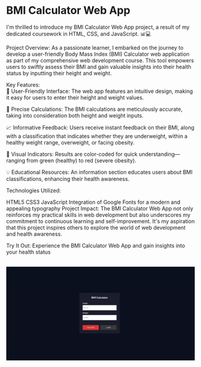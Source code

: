 # BMI Calculator Web App
 I'm thrilled to introduce my BMI Calculator Web App project, a result of my dedicated coursework in HTML, CSS, and JavaScript. 📊💻

Project Overview:
As a passionate learner, I embarked on the journey to develop a user-friendly Body Mass Index (BMI) Calculator web application as part of my comprehensive web development course. This tool empowers users to swiftly assess their BMI and gain valuable insights into their health status by inputting their height and weight.

Key Features: <br>
📏 User-Friendly Interface: The web app features an intuitive design, making it easy for users to enter their height and weight values.

🔢 Precise Calculations: The BMI calculations are meticulously accurate, taking into consideration both height and weight inputs.

📈 Informative Feedback: Users receive instant feedback on their BMI, along with a classification that indicates whether they are underweight, within a healthy weight range, overweight, or facing obesity.

🌈 Visual Indicators: Results are color-coded for quick understanding—ranging from green (healthy) to red (severe obesity).

💡 Educational Resources: An information section educates users about BMI classifications, enhancing their health awareness.

Technologies Utilized:

HTML5
CSS3
JavaScript
Integration of Google Fonts for a modern and appealing typography
Project Impact:
The BMI Calculator Web App not only reinforces my practical skills in web development but also underscores my commitment to continuous learning and self-improvement. It's my aspiration that this project inspires others to explore the world of web development and health awareness.

Try It Out:
Experience the BMI Calculator Web App and gain insights into your health status

<br>
<img src="./img/1.png">





